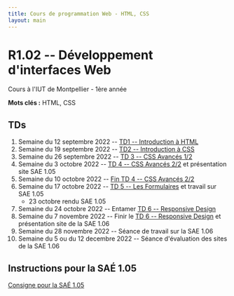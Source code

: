 ```yaml
---
title: Cours de programmation Web - HTML, CSS
layout: main
---
```


# R1.02 -- Développement d'interfaces Web
Cours à l'IUT de Montpellier - 1ère année

**Mots clés :** HTML, CSS

## TDs

1. Semaine du 12 septembre 2022 -- [TD1 -- Introduction à HTML](tutorials/tutorial1.html)
1. Semaine du 19 septembre 2022 -- [TD2 -- Introduction à CSS ](tutorials/tutorial2.html)
1. Semaine du 26 septembre 2022 -- [TD 3 -- CSS Avancés 1/2](tutorials/tutorial3.html)
1. Semaine du 3 octobre 2022 -- [TD 4 -- CSS Avancés 2/2](tutorials/tutorial4.html) et présentation site SAE 1.05 
1. Semaine du 10 octobre 2022 -- [ Fin TD 4 -- CSS Avancés 2/2](tutorials/tutorial4.html) 
1. Semaine du 17 octobre 2022 -- [TD 5 -- Les Formulaires](tutorials/tutorial5.html) et travail sur SAE 1.05
   * 23 octobre rendu SAE 1.05 
1. Semaine du 24 octobre 2022 -- Entamer [TD 6 -- Responsive Design](tutorials/tutorial6.html)
1. Semaine du 7 novembre 2022 -- Finir le [TD 6 -- Responsive Design](tutorials/tutorial6.html) et présentation site de la SAE 1.06
1. Semaine du 28 novembre 2022 -- Séance de travail sur la  SAE 1.06
1. Semaine du 5 ou du 12 decembre 2022 -- Séance d'évaluation des sites de la SAE 1.06 
<!--## Compléments optionnels-->
 
<!--1. [Coder des colonnes responsive à la Bootstrap](assets/tut5-complement.html)-->

## Instructions pour la SAÉ 1.05
[Consigne pour la SAÉ 1.05](SAE_105.html)

<!--[Instructions du projet](projet.html)-->

<!--## Instructions pour la SAÉ 1.06-->
<!--[Consigne pour la SAÉ 1.06](SAE_106.html)-->

<!--[Instructions du projet](projet.html)-->

<!-- ## Joomla -->

<!-- Semaine du 18 janvier -- [TD sur l'installation et la prise en main de Joomla](assets/TDJoomla.pdf) -->

